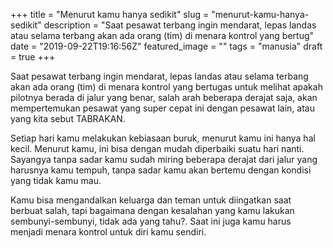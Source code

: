 +++
title = "Menurut kamu hanya sedikit"
slug = "menurut-kamu-hanya-sedikit"
description = "Saat pesawat terbang ingin mendarat, lepas landas atau selama terbang akan ada orang (tim) di menara kontrol yang bertug"
date = "2019-09-22T19:16:56Z"
featured_image = ""
tags = "manusia"
draft = true
+++ 
 
Saat pesawat terbang ingin mendarat, lepas landas atau selama terbang akan ada orang (tim) di menara kontrol yang bertugas untuk melihat apakah pilotnya berada di jalur yang benar, salah arah beberapa derajat saja, akan mempertemukan pesawat yang super cepat ini dengan pesawat lain, atau yang kita sebut TABRAKAN.

Setiap hari kamu melakukan kebiasaan buruk, menurut kamu ini hanya hal kecil. Menurut kamu, ini bisa dengan mudah diperbaiki suatu hari nanti. Sayangya tanpa sadar kamu sudah miring beberapa derajat dari jalur yang harusnya kamu tempuh, tanpa sadar kamu akan bertemu dengan kondisi yang tidak kamu mau.

Kamu bisa mengandalkan keluarga dan teman untuk diingatkan saat berbuat salah, tapi bagaimana dengan kesalahan yang kamu lakukan sembunyi-sembunyi, tidak ada yang tahu?. Saat ini juga kamu harus menjadi menara kontrol untuk diri kamu sendiri.